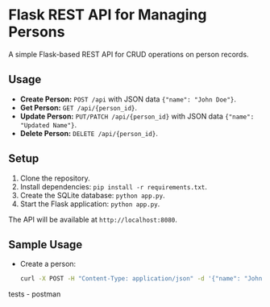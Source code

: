 # Flask REST API for Managing Persons

A simple Flask-based REST API for CRUD operations on person records.

## Usage

- **Create Person:** `POST /api` with JSON data `{"name": "John Doe"}`.
- **Get Person:** `GET /api/{person_id}`.
- **Update Person:** `PUT/PATCH /api/{person_id}` with JSON data `{"name": "Updated Name"}`.
- **Delete Person:** `DELETE /api/{person_id}`.

## Setup

1. Clone the repository.
2. Install dependencies: `pip install -r requirements.txt`.
3. Create the SQLite database: `python app.py`.
4. Start the Flask application: `python app.py`.

The API will be available at `http://localhost:8080`.

## Sample Usage

- Create a person:

   ```bash
   curl -X POST -H "Content-Type: application/json" -d '{"name": "John Doe"}' http://localhost:8080/api

tests - postman



